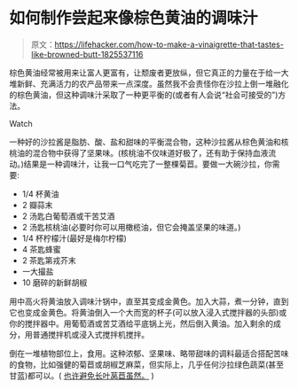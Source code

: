 # 如何制作尝起来像棕色黄油的调味汁

> 原文：<https://lifehacker.com/how-to-make-a-vinaigrette-that-tastes-like-browned-butt-1825537116>

棕色黄油经常被用来让富人更富有，让颓废者更放纵，但它真正的力量在于给一大堆新鲜、充满活力的农产品带来一点深度。虽然我不会责怪你在沙拉上倒一堆融化的棕色黄油，但这种调味汁采取了一种更平衡的(或者有人会说“社会可接受的”)方法。

Watch

一种好的沙拉酱是脂肪、酸、盐和甜味的平衡混合物，这种沙拉酱从棕色黄油和核桃油的混合物中获得了坚果味。(核桃油不仅味道好极了，还有助于保持血液流动。)结果是一种调味汁，让我一口气吃完了一整棵菊苣。要做一大碗沙拉，你需要:

*   1/4 杯黄油
*   2 瓣蒜末
*   2 汤匙白葡萄酒或干苦艾酒
*   2 汤匙核桃油(必要时你可以用橄榄油，但它会掩盖坚果的味道。)
*   1/4 杯柠檬汁(最好是梅尔柠檬)
*   4 茶匙蜂蜜
*   2 茶匙第戎芥末
*   一大撮盐
*   10 磨碎的新鲜胡椒

用中高火将黄油放入调味汁锅中，直至其变成金黄色。加入大蒜，煮一分钟，直到它也变成金黄色。将黄油倒入一个大而宽的杯子(可以放入浸入式搅拌器的头部)或你的搅拌器中。用葡萄酒或苦艾酒给平底锅上光，然后倒入黄油。加入剩余的成分，用普通搅拌机或浸入式搅拌机搅拌。

倒在一堆植物部位上，食用。这种浓郁、坚果味、略带甜味的调料最适合搭配苦味的食物，比如强健的菊苣或胡椒芝麻菜，但实际上，几乎任何沙拉绿色蔬菜(甚至甘蓝)都可以。( [也许避免长叶莴苣虽然。](https://lifehacker.com/throw-out-all-your-chopped-romaine-lettuce-1825336917) )